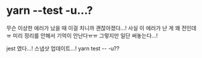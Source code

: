 # yarn --test -u...?
무슨 이상한 에러가 났을 때 이걸 치니까 괜찮아졌다...!
사실 이 에러가 난 게 꽤 전인데ㅠ
미리 정리를 안해서 기억이 안난다ㅠㅠ
그렇지만 일단 써놓는다...!

jest 였다...!
스냅샷 업데이트...!
yarn test -- -u??
